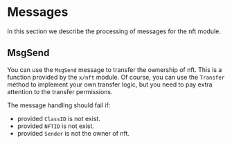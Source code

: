 <!--
order: 3
-->

# Messages

In this section we describe the processing of messages for the nft module.

## MsgSend

You can use the `MsgSend` message to transfer the ownership of nft. This is a function provided by the `x/nft` module. Of course, you can use the `Transfer` method to implement your own transfer logic, but you need to pay extra attention to the transfer permissions.

The message handling should fail if:

- provided `ClassID` is not exist.
- provided `NFTID` is not exist.
- provided `Sender` is not the owner of nft.
